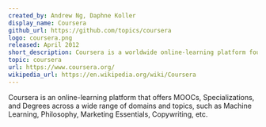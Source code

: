 ```yaml
---
created_by: Andrew Ng, Daphne Koller
display_name: Coursera
github_url: https://github.com/topics/coursera
logo: coursera.png
released: April 2012
short_description: Coursera is a worldwide online-learning platform founded in 2012 by Stanford computer science professors Andrew Ng and Daphne Koller that offers massive open online courses (MOOCs), Specializations, and Degrees
topic: coursera
url: https://www.coursera.org/
wikipedia_url: https://en.wikipedia.org/wiki/Coursera
---
```

Coursera is an online-learning platform that offers MOOCs, Specializations, and Degrees across a wide range of domains and topics, such as 
Machine Learning, Philosophy, Marketing Essentials, Copywriting, etc.
